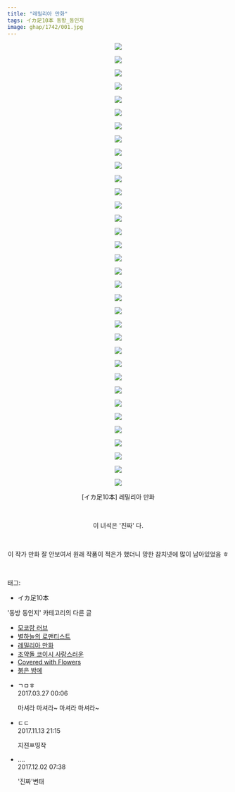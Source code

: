 ```yaml
---
title: "레밀리아 만화"
tags: イカ足10本 동방_동인지
image: ghap/1742/001.jpg
---
```

<div class="article">
<p style="text-align: center; clear: none; float: none;"><img src="{{ site.nasurl }}/ghap/1742/001.jpg"/></p>
<p style="text-align: center; clear: none; float: none;"><img src="{{ site.nasurl }}/ghap/1742/002.jpg"/></p>
<p style="text-align: center; clear: none; float: none;"><img src="{{ site.nasurl }}/ghap/1742/003.jpg"/></p>
<p style="text-align: center; clear: none; float: none;"><img src="{{ site.nasurl }}/ghap/1742/004.jpg"/></p>
<p style="text-align: center; clear: none; float: none;"><img src="{{ site.nasurl }}/ghap/1742/005.jpg"/></p>
<p style="text-align: center; clear: none; float: none;"><img src="{{ site.nasurl }}/ghap/1742/006.jpg"/></p>
<p style="text-align: center; clear: none; float: none;"><img src="{{ site.nasurl }}/ghap/1742/007.jpg"/></p>
<p style="text-align: center; clear: none; float: none;"><img src="{{ site.nasurl }}/ghap/1742/008.jpg"/></p>
<p style="text-align: center; clear: none; float: none;"><img src="{{ site.nasurl }}/ghap/1742/009.jpg"/></p>
<p style="text-align: center; clear: none; float: none;"><img src="{{ site.nasurl }}/ghap/1742/010.jpg"/></p>
<p style="text-align: center; clear: none; float: none;"><img src="{{ site.nasurl }}/ghap/1742/011.jpg"/></p>
<p style="text-align: center; clear: none; float: none;"><img src="{{ site.nasurl }}/ghap/1742/012.jpg"/></p>
<p style="text-align: center; clear: none; float: none;"><img src="{{ site.nasurl }}/ghap/1742/013.jpg"/></p>
<p style="text-align: center; clear: none; float: none;"><img src="{{ site.nasurl }}/ghap/1742/014.jpg"/></p>
<p style="text-align: center; clear: none; float: none;"><img src="{{ site.nasurl }}/ghap/1742/015.jpg"/></p>
<p style="text-align: center; clear: none; float: none;"><img src="{{ site.nasurl }}/ghap/1742/016.jpg"/></p>
<p style="text-align: center; clear: none; float: none;"><img src="{{ site.nasurl }}/ghap/1742/017.jpg"/></p>
<p style="text-align: center; clear: none; float: none;"><img src="{{ site.nasurl }}/ghap/1742/018.jpg"/></p>
<p style="text-align: center; clear: none; float: none;"><img src="{{ site.nasurl }}/ghap/1742/019.jpg"/></p>
<p style="text-align: center; clear: none; float: none;"><img src="{{ site.nasurl }}/ghap/1742/020.jpg"/></p>
<p style="text-align: center; clear: none; float: none;"><img src="{{ site.nasurl }}/ghap/1742/021.jpg"/></p>
<p style="text-align: center; clear: none; float: none;"><img src="{{ site.nasurl }}/ghap/1742/022.jpg"/></p>
<p style="text-align: center; clear: none; float: none;"><img src="{{ site.nasurl }}/ghap/1742/023.jpg"/></p>
<p style="text-align: center; clear: none; float: none;"><img src="{{ site.nasurl }}/ghap/1742/024.jpg"/></p>
<p style="text-align: center; clear: none; float: none;"><img src="{{ site.nasurl }}/ghap/1742/025.jpg"/></p>
<p style="text-align: center; clear: none; float: none;"><img src="{{ site.nasurl }}/ghap/1742/026.jpg"/></p>
<p style="text-align: center; clear: none; float: none;"><img src="{{ site.nasurl }}/ghap/1742/027.jpg"/></p>
<p style="text-align: center; clear: none; float: none;"><img src="{{ site.nasurl }}/ghap/1742/028.jpg"/></p>
<p style="text-align: center; clear: none; float: none;"><img src="{{ site.nasurl }}/ghap/1742/029.jpg"/></p>
<p style="text-align: center; clear: none; float: none;"><img src="{{ site.nasurl }}/ghap/1742/030.jpg"/></p>
<p style="text-align: center; clear: none; float: none;"><img src="{{ site.nasurl }}/ghap/1742/031.jpg"/></p>
<p style="text-align: center; clear: none; float: none;"><img src="{{ site.nasurl }}/ghap/1742/032.jpg"/></p>
<p style="text-align: center; clear: none; float: none;"><img src="{{ site.nasurl }}/ghap/1742/033.jpg"/></p>
<p style="text-align: center; clear: none; float: none;"><img src="{{ site.nasurl }}/ghap/1742/034.jpg"/></p>
<p style="text-align: center; clear: none; float: none;">[イカ足10本] 레밀리아 만화</p>
<p style="text-align: center; clear: none; float: none;"><br/></p>
<p style="text-align: center; clear: none; float: none;">이 녀석은 '진짜' 다.</p>
<p style="text-align: center; clear: none; float: none;"><br/></p>
<p style="text-align: center; clear: none; float: none;">이 작가 만화 잘 안보여서 원래 작품이 적은가 했더니 망한 참치넷에 많이 남아있었음 ㅎ</p>
<p><br/></p>
</div><div class="tagTrail">
<p>태그: </p>
<ul>
<li>イカ足10本</li>
</ul>
</div><div class="another">
<p>'동방 동인지' 카테고리의 다른 글</p>
<ul>
<li><a href="/2016-08-21-ghap_1746">모코랑 러브</a></li>
<li><a href="/2016-08-21-ghap_1744">별하늘의 로맨티스트</a></li>
<li><a href="/2016-08-21-ghap_1742">레밀리아 만화</a></li>
<li><a href="/2016-08-21-ghap_1741">조약돌 코이시 사랑스러운</a></li>
<li><a href="/2016-08-21-ghap_1739">Covered with Flowers</a></li>
<li><a href="/2016-08-21-ghap_1738">붉은 밤에</a></li>
</ul>
</div><div class="cb_module cb_fluid">
<div class="cb_wrt cb_profile">
<div class="comment">
<ul>
<li class="cb_thumb_off" id="comment14949905">
<div class="cb_comment_area">
<div class="cb_info_area">
<div class="cb_section">
<span class="cb_nick_name">ㄱㅁㅎ</span>
</div>
<div class="cb_section">
<span class="cb_date">2017.03.27 00:06 </span>
</div>
</div>
<div class="cb_dsc_comment">
<p class="cb_dsc">
											마셔라 마셔라~ 마셔라 마셔라~
										</p>
</div>
</div></li>
<li class="cb_thumb_off" id="comment15128681">
<div class="cb_comment_area">
<div class="cb_info_area">
<div class="cb_section">
<span class="cb_nick_name">ㄷㄷ</span>
</div>
<div class="cb_section">
<span class="cb_date">2017.11.13 21:15 </span>
</div>
</div>
<div class="cb_dsc_comment">
<p class="cb_dsc">
											지젼ㅉ띵작
										</p>
</div>
</div></li>
<li class="cb_thumb_off" id="comment15142746">
<div class="cb_comment_area">
<div class="cb_info_area">
<div class="cb_section">
<span class="cb_nick_name">....</span>
</div>
<div class="cb_section">
<span class="cb_date">2017.12.02 07:38 </span>
</div>
</div>
<div class="cb_dsc_comment">
<p class="cb_dsc">
											'진짜'변태
										</p>
</div>
</div></li>
</ul>
</div>
</div><!-- commentList close -->
</div>
<br/>
<p id="refer"></p>
<br/>
